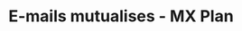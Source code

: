 ---
title: E-mails mutualises - MX Plan
slug: emails
excertp: Tout sur les produits emails et messagerie
sections: Généralités, Configuration client de messagerie, Gérer votre adresse e-mail, Android, Apple, Outils, Utilisation avancée, Outlook, Liste de diffusion, Windows, FAQ, Autres clients de messagerie
---